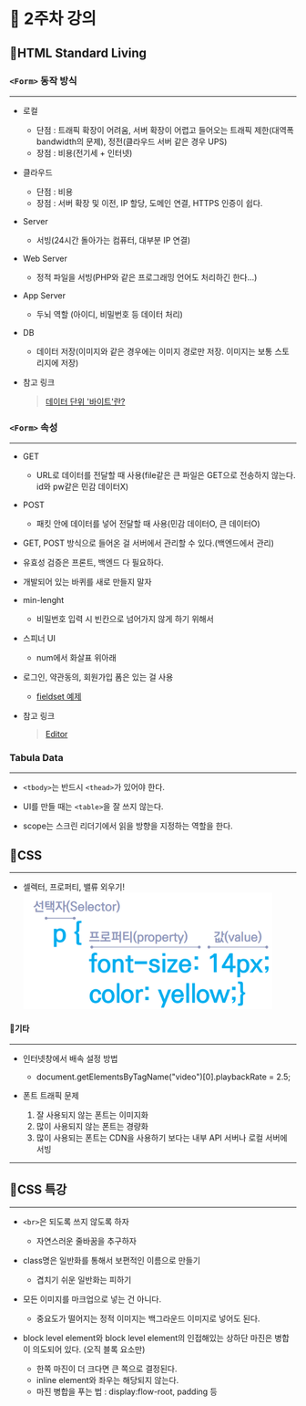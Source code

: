 # 📝 2주차 강의

## 📎HTML Standard Living

### `<Form>` 동작 방식

<hr>

-  로컬

   -  단점 : 트래픽 확장이 어려움, 서버 확장이 어렵고 들어오는 트래픽 제한(대역폭 bandwidth의 문제), 정전(클라우드 서버 같은 경우 UPS)
   -  장점 : 비용(전기세 + 인터넷)

-  클라우드

   -  단점 : 비용
   -  장점 : 서버 확장 및 이전, IP 할당, 도메인 연결, HTTPS 인증이 쉽다.

-  Server

   -  서빙(24시간 돌아가는 컴퓨터, 대부분 IP 연결)

-  Web Server

   -  정적 파일을 서빙(PHP와 같은 프로그래밍 언어도 처리하긴 한다...)

-  App Server

   -  두뇌 역할 (아이디, 비밀번호 등 데이터 처리)

-  DB

   -  데이터 저장(이미지와 같은 경우에는 이미지 경로만 저장. 이미지는 보통 스토리지에 저장)

-  참고 링크
   > [데이터 단위 '바이트'란?](https://semiconductor.samsung.com/kr/support/tools-resources/dictionary/bits-and-bytes-units-of-data/?awc=18739_1662510266_a84ccee6688a44f70015231caf7bed72&cid=at_pd_affiliate_none_none_none_none_none_online-shop_none)

### `<Form>` 속성

<hr>

-  GET
   -  URL로 데이터를 전달할 때 사용(file같은 큰 파일은 GET으로 전송하지 않는다. id와 pw같은 민감 데이터X)
-  POST
   -  패킷 안에 데이터를 넣어 전달할 때 사용(민감 데이터O, 큰 데이터O)
-  GET, POST 방식으로 들어온 걸 서버에서 관리할 수 있다.(백엔드에서 관리)

-  유효성 검증은 프론트, 백엔드 다 필요하다.

-  개발되어 있는 바퀴를 새로 만들지 말자

-  min-lenght

   -  비밀번호 입력 시 빈칸으로 넘어가지 않게 하기 위해서

-  스피너 UI

   -  num에서 화살표 위아래

-  로그인, 약관동의, 회원가입 폼은 있는 걸 사용

   -  [fieldset 예제](https://github.com/paullabkorea/FrontendSchool_1/tree/main/html)

-  참고 링크
   > [Editor](https://ui.toast.com/tui-editor)

### Tabula Data

<hr>

-  `<tbody>`는 반드시 `<thead>`가 있어야 한다.
-  UI를 만들 때는 `<table>`을 잘 쓰지 않는다.

-  scope는 스크린 리더기에서 읽을 방향을 지정하는 역할을 한다.

## 📎CSS

<hr>

-  셀렉터, 프로퍼티, 밸류 외우기! <br>
   ![참고](./images/셀렉터.png)

#### 📌기타

<hr>

-  인터넷창에서 배속 설정 방법

   -  document.getElementsByTagName("video")[0].playbackRate = 2.5;

-  폰트 트래픽 문제
   1. 잘 사용되지 않는 폰트는 이미지화
   2. 많이 사용되지 않는 폰트는 경량화
   3. 많이 사용되는 폰트는 CDN을 사용하기 보다는 내부 API 서버나 로컬 서버에 서빙

<hr>

## 📎CSS 특강

<hr>

-  `<br>`은 되도록 쓰지 않도록 하자

   -  자연스러운 줄바꿈을 추구하자

-  class명은 일반화를 통해서 보편적인 이름으로 만들기

   -  겹치기 쉬운 일반화는 피하기

-  모든 이미지를 마크업으로 넣는 건 아니다.

   -  중요도가 떨어지는 정적 이미지는 백그라운드 이미지로 넣어도 된다.

-  block level element와 block level element의 인접해있는 상하단 마진은 병합이 의도되어 있다. (오직 블록 요소만)
   -  한쪽 마진이 더 크다면 큰 쪽으로 결정된다.
   -  inline element와 좌우는 해당되지 않는다.
   -  마진 병합을 푸는 법 : display:flow-root, padding 등
